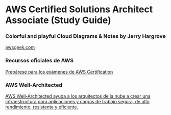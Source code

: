 # AWS Certified Solutions Architect Associate (Study Guide)

### Colorful and playful Cloud Diagrams & Notes by Jerry Hargrove

[awsgeek.com](https://www.awsgeek.com/)

### Recursos oficiales de AWS

[Prepárese para los exámenes de AWS Certification](https://aws.amazon.com/es/certification/certification-prep/?nc2=sb_ce_ep)

### AWS Well-Architected

[AWS Well-Architected ayuda a los arquitectos de la nube a crear una infraestructura para aplicaciones y cargas de trabajo segura, de alto rendimiento, resistente y eficiente.](https://aws.amazon.com/es/architecture/well-architected/?wa-lens-whitepapers.sort-by=item.additionalFields.sortDate&wa-lens-whitepapers.sort-order=desc)
